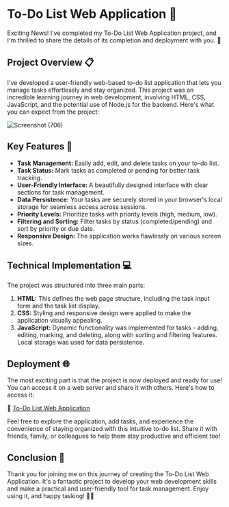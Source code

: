 # To-Do List Web Application 🚀

Exciting News! I've completed my To-Do List Web Application project, and I'm thrilled to share the details of its completion and deployment with you. 🎉

## Project Overview 📋

I've developed a user-friendly web-based to-do list application that lets you manage tasks effortlessly and stay organized. This project was an incredible learning journey in web development, involving HTML, CSS, JavaScript, and the potential use of Node.js for the backend. Here's what you can expect from the project:

![Screenshot (706)](https://github.com/ashishkumarpalai/CODING-SAMURAI-INTERNSHIP-TASK/assets/112760336/48b5381c-6745-47ff-bd15-f2a35608a777)

## Key Features 🌟

- **Task Management:** Easily add, edit, and delete tasks on your to-do list.
- **Task Status:** Mark tasks as completed or pending for better task tracking.
- **User-Friendly Interface:** A beautifully designed interface with clear sections for task management.
- **Data Persistence:** Your tasks are securely stored in your browser's local storage for seamless access across sessions.
- **Priority Levels:** Prioritize tasks with priority levels (high, medium, low).
- **Filtering and Sorting:** Filter tasks by status (completed/pending) and sort by priority or due date.
- **Responsive Design:** The application works flawlessly on various screen sizes.

## Technical Implementation 💻

The project was structured into three main parts:

1. **HTML:** This defines the web page structure, including the task input form and the task list display.
2. **CSS:** Styling and responsive design were applied to make the application visually appealing.
3. **JavaScript:** Dynamic functionality was implemented for tasks - adding, editing, marking, and deleting, along with sorting and filtering features. Local storage was used for data persistence.

## Deployment 🌐

The most exciting part is that the project is now deployed and ready for use! You can access it on a web server and share it with others. Here's how to access it:

🔗 [To-Do List Web Application](https://to-do-list-web-app-ashishkumarpalai.netlify.app/)

Feel free to explore the application, add tasks, and experience the convenience of staying organized with this intuitive to-do list. Share it with friends, family, or colleagues to help them stay productive and efficient too!

## Conclusion 🙌

Thank you for joining me on this journey of creating the To-Do List Web Application. It's a fantastic project to develop your web development skills and make a practical and user-friendly tool for task management. Enjoy using it, and happy tasking! 📝✨
